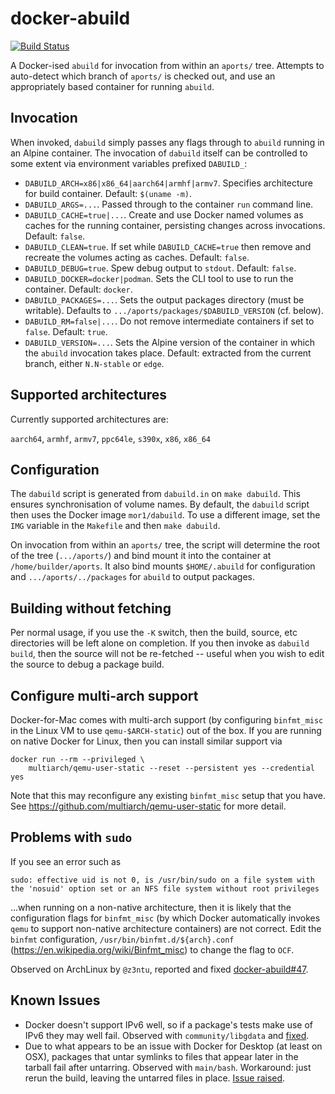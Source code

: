 # docker-abuild

[![Build Status](https://cloud.drone.io/api/badges/alpinelinux/docker-abuild/status.svg)](https://cloud.drone.io/alpinelinux/docker-abuild)

A Docker-ised `abuild` for invocation from within an `aports/` tree. Attempts to auto-detect which branch of `aports/` is checked out, and use an appropriately based container for running `abuild`.

## Invocation

When invoked, `dabuild` simply passes any flags through to `abuild` running in an Alpine container. The invocation of `dabuild` itself can be controlled to some extent via environment variables prefixed `DABUILD_`:

  * `DABUILD_ARCH=x86|x86_64|aarch64|armhf|armv7`. Specifies architecture for build container. Default: `$(uname -m)`.
  * `DABUILD_ARGS=...`. Passed through to the container `run` command line.
  * `DABUILD_CACHE=true|...`. Create and use Docker named volumes as caches for the running container, persisting changes across invocations. Default: `false`.
  * `DABUILD_CLEAN=true`. If set while `DABUILD_CACHE=true` then remove and recreate the volumes acting as caches. Default: `false`.
  * `DABUILD_DEBUG=true`. Spew debug output to `stdout`. Default: `false`.
  * `DABUILD_DOCKER=docker|podman`. Sets the CLI tool to use to run the container. Default: `docker`.
  * `DABUILD_PACKAGES=...`. Sets the output packages directory (must be writable). Defaults to `.../aports/packages/$DABUILD_VERSION` (cf. below).
  * `DABUILD_RM=false|...`. Do not remove intermediate containers if set to `false`. Default: `true`.
  * `DABUILD_VERSION=...`. Sets the Alpine version of the container in which the `abuild` invocation takes place. Default: extracted from the current branch, either  `N.N-stable` or `edge`.

## Supported architectures

Currently supported architectures are:

`aarch64`, `armhf`, `armv7`, `ppc64le`, `s390x`, `x86`, `x86_64`

## Configuration

The `dabuild` script is generated from `dabuild.in` on `make dabuild`. This ensures synchronisation of volume names. By default, the `dabuild` script then uses the Docker image `mor1/dabuild`. To use a different image, set the `IMG` variable in the `Makefile` and then `make dabuild`.

On invocation from within an `aports/` tree, the script will determine the root of the tree (`.../aports/`) and bind mount it into the container at `/home/builder/aports`. It also bind mounts `$HOME/.abuild` for configuration and `.../aports/../packages` for `abuild` to output packages.

## Building without fetching

Per normal usage, if you use the `-K` switch, then the build, source, etc directories will be left alone on completion. If you then invoke as `dabuild build`, then the source will not be re-fetched -- useful when you wish to edit the source to debug a package build.

## Configure multi-arch support

Docker-for-Mac comes with multi-arch support (by configuring `binfmt_misc` in the Linux VM to use `qemu-$ARCH-static`) out of the box. If you are running on native Docker for Linux, then you can install similar support via

``` shell
docker run --rm --privileged \
    multiarch/qemu-user-static --reset --persistent yes --credential yes
```

Note that this may reconfigure any existing `binfmt_misc` setup that you have. See <https://github.com/multiarch/qemu-user-static> for more detail.

## Problems with `sudo`

If you see an error such as

``` shell
sudo: effective uid is not 0, is /usr/bin/sudo on a file system with the 'nosuid' option set or an NFS file system without root privileges
```

...when running on a non-native architecture, then it is likely that the configuration flags for `binfmt_misc` (by which Docker automatically invokes `qemu` to support non-native architecture containers) are not correct. Edit the `binfmt` configuration, `/usr/bin/binfmt.d/${arch}.conf` (<https://en.wikipedia.org/wiki/Binfmt_misc>) to change the flag to `OCF`.

Observed on ArchLinux by `@z3ntu`, reported and fixed [docker-abuild#47](https://github.com/alpinelinux/docker-abuild/issues/47).

## Known Issues

  * Docker doesn't support IPv6 well, so if a package's tests make use of IPv6 they may well fail. Observed with `community/libgdata` and [fixed](https://github.com/alpinelinux/aports/pull/7597).
  * Due to what appears to be an issue with Docker for Desktop (at least on OSX), packages that untar symlinks to files that appear later in the tarball fail after untarring. Observed with `main/bash`. Workaround: just rerun the build, leaving the untarred files in place. [Issue raised](https://github.com/alpinelinux/docker-abuild/issues/21).
